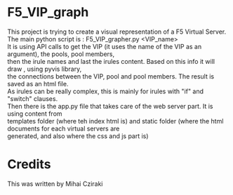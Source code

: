 # F5_VIP_graph

This project is trying to create a visual representation of a F5 Virtual Server.
<br>The main python script is : F5_VIP_grapher.py  <VIP_name>
<br>It is using API calls to get the VIP (it uses the name of the VIP as an argument), the pools, pool members,
<br>then the irule names and last the irules content. Based on this info it will draw , using pyvis library,
<br>the connections between the VIP, pool and pool members. The result is saved as an html file.
<br>As irules can be really complex, this is mainly for irules with "if" and "switch" clauses.
<br>Then there is the app.py file that takes care of the web server part. It is using content from 
<br>templates folder (where teh index html is) and static folder (where the html documents for each virtual servers are <br>generated, and also where the css and js part is)


# Credits
This was written by Mihai Cziraki
